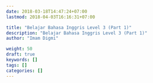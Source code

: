 ```yaml
---
date: 2018-03-18T14:47:24+07:00
lastmod: 2018-04-03T16:16:31+07:00

title: "Belajar Bahasa Inggris Level 3 (Part 1)"
description: "Belajar Bahasa Inggris Level 3 (Part 1)"
author: "Imam Digmi"

weight: 50
draft: true
keywords: []
tags: []
categories: []
---
```


<!--more-->
